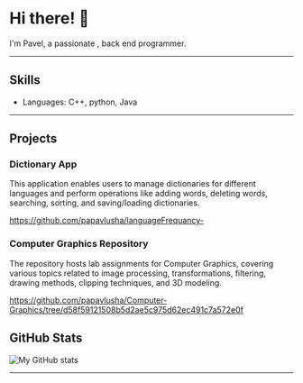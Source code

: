 # Hi there! 👋

I'm Pavel, a passionate , back end programmer.

---

## Skills

- Languages: C++, python, Java
---

## Projects

### 

### Dictionary App

This application enables users to manage dictionaries for different languages and perform operations like adding words, deleting words, searching, sorting, and saving/loading dictionaries.

https://github.com/papavlusha/languageFrequancy-

### Computer Graphics Repository
The repository hosts lab assignments for Computer Graphics, covering various topics related to image processing, transformations, filtering, drawing methods, clipping techniques, and 3D modeling.


https://github.com/papavlusha/Computer-Graphics/tree/d58f59121508b5d2ae5c975d62ec491c7a572e0f

## GitHub Stats

![My GitHub stats](https://github-readme-stats.vercel.app/api?username=papavlusha&show_icons=true)

---


